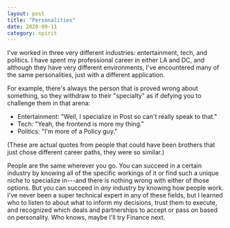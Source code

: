 ```yaml
---
layout: post
title: "Personalities"
date: 2020-09-11
category: spirit
---
```


I've worked in three very different industries: entertainment, tech, and politics. I have spent my professional career in either LA and DC, and although they have very different environments, I've encountered many of the same personalities, just with a different application.

For example, there's always the person that is proved wrong about something, so they withdraw to their "specialty" as if defying you to challenge them in that arena:

  - Entertainment: "Well, I specialize in Post so can't really speak to that."
  - Tech: "Yeah, the frontend is more my thing."
  - Politics: "I'm more of a Policy guy."

(These are actual quotes from people that could have been brothers that just chose different career paths, they were so similar.)

People are the same wherever you go. You can succeed in a certain industry by knowing all of the specific workings of it or find such a unique niche to specialize in---and there is nothing wrong with either of those options. But you can succeed in _any_ industry by knowing how people work. I've never been a super technical expert in any of these fields, but I learned who to listen to about what to inform my decisions, trust them to execute, and recognized which deals and partnerships to accept or pass on based on personality. Who knows, maybe I'll try Finance next.

